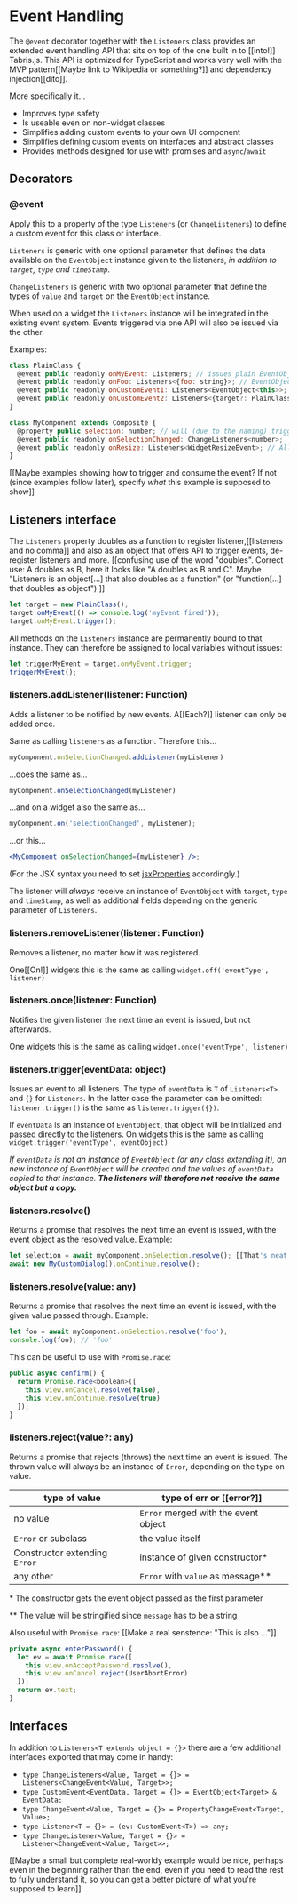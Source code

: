 # Event Handling

The `@event` decorator together with the `Listeners` class provides an extended event handling API that sits on top of the one built in to [[into!]] Tabris.js. This API is optimized for TypeScript and works very well with the MVP pattern[[Maybe link to Wikipedia or something?]] and dependency injection[[dito]].

More specifically it...

* Improves type safety
* Is useable even on non-widget classes
* Simplifies adding custom events to your own UI component
* Simplifies defining custom events on interfaces and abstract classes
* Provides methods designed for use with promises and `async`/`await`

## Decorators

### @event

Apply this to a property of the type `Listeners` (or `ChangeListeners`) to define a custom event for this class or interface.

`Listeners` is generic with one optional parameter that defines the data available on the `EventObject` instance given to the listeners, _in addition to `target`, `type` and `timeStamp`_.

`ChangeListeners` is generic with two optional parameter that define the types of `value` and `target` on the `EventObject` instance.

When used on a widget the `Listeners` instance will be integrated in the existing event system. Events triggered via one API will also be issued via the other.

Examples:

```js
class PlainClass {
  @event public readonly onMyEvent: Listeners; // issues plain EventObject instances
  @event public readonly onFoo: Listeners<{foo: string}>; // EventObject with additional event data
  @event public readonly onCustomEvent1: Listeners<EventObject<this>>; // Sets type of `event.target` to `PlainClass`
  @event public readonly onCustomEvent2: Listeners<{target?: PlainClass}>; // almost the same, but more convenient to trigger
}

class MyComponent extends Composite {
  @property public selection: number; // will (due to the naming) trigger the event below:
  @event public readonly onSelectionChanged: ChangeListeners<number>;
  @event public readonly onResize: Listeners<WidgetResizeEvent>; // Allows use of the existing resize event
}
```
[[Maybe examples showing how to trigger and consume the event? If not (since examples follow later), specify *what* this example is supposed to show]]

## Listeners interface

The `Listeners` property doubles as a function to register listener,[[listener*s* and no comma]] and also as an object that offers API to trigger events, de-register listeners and more.
[[confusing use of the word "doubles". Correct use: A doubles as B, here it looks like "A doubles as B and C". Maybe "Listeners is an object[...] that also doubles as a function" (or "function[...] that doubles as object") ]]

```js
let target = new PlainClass();
target.onMyEvent(() => console.log('myEvent fired'));
target.onMyEvent.trigger();

```

All methods on the `Listeners` instance are permanently bound to that instance. They can therefore be assigned to local variables without issues:

```js
let triggerMyEvent = target.onMyEvent.trigger;
triggerMyEvent();

```

### listeners.addListener(listener: Function)

Adds a listener to be notified by new events. A[[Each?]] listener can only be added once.

Same as calling `listeners` as a function. Therefore this...

```js
myComponent.onSelectionChanged.addListener(myListener)
```
...does the same as...
```js
myComponent.onSelectionChanged(myListener)
```
...and on a widget also the same as...
```js
myComponent.on('selectionChanged', myListener);
```
...or this...
```jsx
<MyComponent onSelectionChanged={myListener} />;
```

(For the JSX syntax you need to set [jsxProperties](https://tabrisjs.com/documentation/latest/lang.html#jsx) accordingly.)

The listener will _always_ receive an instance of `EventObject` with `target`, `type` and `timeStamp`, as well as additional fields depending on the generic parameter of `Listeners`.

### listeners.removeListener(listener: Function)

Removes a listener, no matter how it was registered.

One[[On!]] widgets this is the same as calling `widget.off('eventType', listener)`

### listeners.once(listener: Function)

Notifies the given listener the next time an event is issued, but not afterwards.

One widgets this is the same as calling `widget.once('eventType', listener)`

### listeners.trigger(eventData: object)

Issues an event to all listeners. The type of `eventData` is `T` of `Listeners<T>` and `{}` for `Listeners`. In the latter case the parameter can be omitted: `listener.trigger()` is the same as `listener.trigger({})`.

If `eventData` is an instance of `EventObject`, that object will be initialized and passed directly to the listeners. On widgets this is the same as calling `widget.trigger('eventType', eventObject)`

<i> If `eventData` is not an instance of `EventObject` (or any class extending it), an new instance of `EventObject` will be created and the values of `eventData` copied to that instance. <b>The listeners will therefore not receive the same object but a copy.</b></i>


### listeners.resolve()

Returns a promise that resolves the next time an event is issued, with the event object as the resolved value. Example:

```js
let selection = await myComponent.onSelection.resolve(); [[That's neat!]]
await new MyCustomDialog().onContinue.resolve();
```

### listeners.resolve(value: any)

Returns a promise that resolves the next time an event is issued, with the given value passed through. Example:

```js
let foo = await myComponent.onSelection.resolve('foo');
console.log(foo); // 'foo'
```

This can be useful to use with `Promise.race`:

```js
public async confirm() {
  return Promise.race<boolean>([
    this.view.onCancel.resolve(false),
    this.view.onContinue.resolve(true)
  ]);
}
```

### listeners.reject(value?: any)

Returns a promise that rejects (throws) the next time an event is issued. The thrown value will always be an instance of `Error`, depending on the type on value.

|type of value                      |type of err  or   [[error?]]         |
|-----------------------------------|-------------------------------------|
| no value                          | `Error` merged with the event object|
| `Error` or subclass               | the value itself                    |
| Constructor extending `Error`     | instance of given constructor*      |
| any other                         | `Error` with `value` as message**   |

\* The constructor gets the event object passed as the first parameter

\*\* The value will be stringified since `message` has to be a string

Also useful with `Promise.race`: [[Make a real senstence: "This is also ..."]]

```js
private async enterPassword() {
  let ev = await Promise.race([
    this.view.onAcceptPassword.resolve(),
    this.view.onCancel.reject(UserAbortError)
  ]);
  return ev.text;
}
```

## Interfaces

In addition to `Listeners<T extends object = {}>` there are a few additional interfaces exported that may come in handy:

* `type ChangeListeners<Value, Target = {}> = Listeners<ChangeEvent<Value, Target>>;`
* `type CustomEvent<EventData, Target = {}> = EventObject<Target> & EventData;`
* `type ChangeEvent<Value, Target = {}> = PropertyChangeEvent<Target, Value>;`
* `type Listener<T = {}> = (ev: CustomEvent<T>) => any;`
* `type ChangeListener<Value, Target = {}> = Listener<ChangeEvent<Value, Target>>;`

[[Maybe a small but complete real-worldy example would be nice, perhaps even in the beginning rather than the end, even if you need to read the rest to fully understand it, so you can get a better picture of what you're supposed to learn]]
